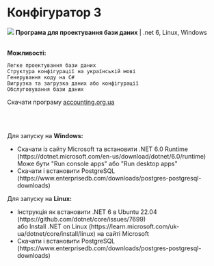 # Конфігуратор 3

<img src="https://accounting.org.ua/images/configuration.png" /> <b>Програма для проектування бази даних</b> | .net 6, Linux, Windows <br/><br/>
    
 <b>Можливості:</b>
    
    Легке проектування бази даних
    Структура конфігурації на українській мові
    Генерування коду на C#
    Вигрузка та загрузка даних або конфігурації
    Обслуговування бази даних

Скачати програму [accounting.org.ua](https://accounting.org.ua/configurator.html)

<br/>
<br/>
    
Для запуску на <b>Windows:</b>

<ul>
 <li>
  Скачати із сайту Microsoft та встановити .NET 6.0 Runtime (https://dotnet.microsoft.com/en-us/download/dotnet/6.0/runtime)<br/>
  Може бути "Run console apps" або "Run desktop apps"
 </li>
 <li>
  Скачати і встановити PostgreSQL (https://www.enterprisedb.com/downloads/postgres-postgresql-downloads)
 </li>
</ul>
 
Для запуску на <b>Linux:</b>

<ul>
 <li>
  Інструкція як встановити .NET 6 в Ubuntu 22.04 (https://github.com/dotnet/core/issues/7699)<br/>
  або Install .NET on Linux (https://learn.microsoft.com/uk-ua/dotnet/core/install/linux) на сайті Microsoft
 </li>
 <li>
  Скачати і встановити PostgreSQL (https://www.enterprisedb.com/downloads/postgres-postgresql-downloads)
 </li>
</ul>
